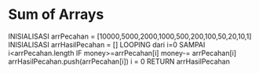 # Sum of Arrays
INISIALISASI arrPecahan = [10000,5000,2000,1000,500,200,100,50,20,10,1]
INISIALISASI arrHasilPecahan = []
LOOPING dari i=0 SAMPAI i<arrPecahan.length
  IF money>=arrPecahan[i]
    money-= arrPecahan[i]
    arrHasilPecahan.push(arrPecahan[i])
    i = 0
RETURN arrHasilPecahan
